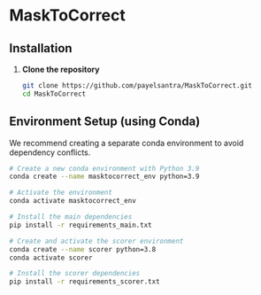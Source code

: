 # MaskToCorrect
## Installation

1. **Clone the repository**  
   ```bash
   git clone https://github.com/payelsantra/MaskToCorrect.git
   cd MaskToCorrect

## Environment Setup (using Conda)

We recommend creating a separate conda environment to avoid dependency conflicts.

```bash
# Create a new conda environment with Python 3.9
conda create --name masktocorrect_env python=3.9

# Activate the environment
conda activate masktocorrect_env

# Install the main dependencies
pip install -r requirements_main.txt

# Create and activate the scorer environment
conda create --name scorer python=3.8
conda activate scorer

# Install the scorer dependencies
pip install -r requirements_scorer.txt


